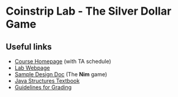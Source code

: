 # Coinstrip Lab - The Silver Dollar Game

## Useful links
 * [Course Homepage](https://williams-cs.github.io/cs136s22-www/) (with TA schedule)
 * [Lab Webpage](https://williams-cs.github.io/cs136s22-www/assets/labs/lab1/coinstrip.html)
 * [Sample Design Doc](https://williams-cs.github.io/cs136s22-www/assets/labs/Nim-design.html) (The **Nim** game)
 * [Java Structures Textbook](http://dept.cs.williams.edu/~bailey/JavaStructures/Book.html)
 * [Guidelines for Grading](https://williams-cs.github.io/cs136s22-www/assets/handouts/rubric.html)
